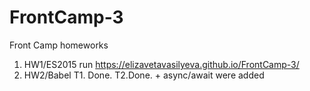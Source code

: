 # FrontCamp-3
Front Camp homeworks
1. HW1/ES2015 run https://elizavetavasilyeva.github.io/FrontCamp-3/
2. HW2/Babel T1. Done. T2.Done. + async/await were added
